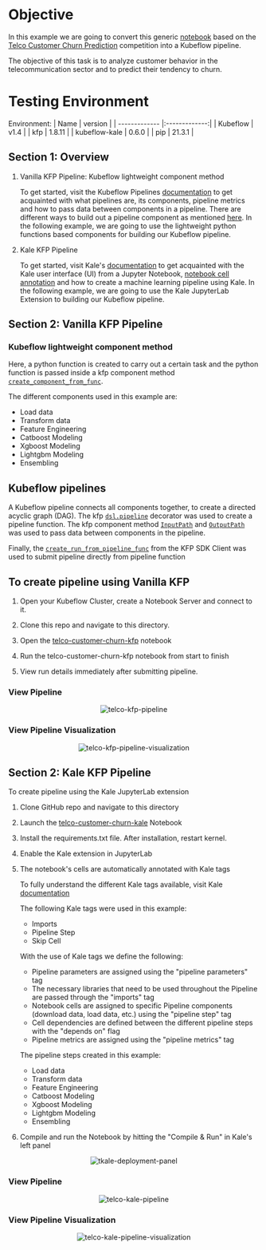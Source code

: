 # Objective
In this example we are going to convert this generic [notebook](https://github.com/josepholaide/examples/blob/telco/telco-customer-churn-kaggle-competition/telco-customer-churn-orig.ipynb) 
based on the [Telco Customer Churn Prediction](https://www.kaggle.com/datasets/blastchar/telco-customer-churn) competition into a Kubeflow pipeline.

The objective of this task is to analyze customer behavior in the telecommunication sector and to predict their tendency to churn.

# Testing Environment

Environment:
| Name        | version           | 
| ------------- |:-------------:|
| Kubeflow      | v1.4   |
| kfp           | 1.8.11 |
| kubeflow-kale | 0.6.0  |
| pip           | 21.3.1 |


## Section 1: Overview

1. Vanilla KFP Pipeline: Kubeflow lightweight component method

   To get started, visit the Kubeflow Pipelines [documentation](https://www.kubeflow.org/docs/components/pipelines/sdk/) 
   to get acquainted with what pipelines are, its components, pipeline metrics and how to pass data between components in a pipeline. 
   There are different ways to build out a pipeline component as mentioned [here](https://www.kubeflow.org/docs/components/pipelines/sdk/build-pipeline/#building-pipeline-components). 
   In the following example, we are going to use the lightweight python functions based components for building our Kubeflow pipeline.

2. Kale KFP Pipeline

   To get started, visit Kale's [documentation](https://docs.arrikto.com/user/kale/index.html) to get acquainted with the 
   Kale user interface (UI) from a Jupyter Notebook, [notebook cell annotation](https://docs.arrikto.com/user/kale/jupyterlab/annotate.html) 
   and how to create a machine learning pipeline using Kale.
   In the following example, we are going to use the Kale JupyterLab Extension to building our Kubeflow pipeline.

## Section 2: Vanilla KFP Pipeline

### Kubeflow lightweight component method
Here, a python function is created to carry out a certain task and the python function is passed inside a kfp component method [`create_component_from_func`](https://kubeflow-pipelines.readthedocs.io/en/latest/source/kfp.components.html#kfp.components.create_component_from_func). 

The different components used in this example are:

- Load data
- Transform data
- Feature Engineering
- Catboost Modeling
- Xgboost Modeling
- Lightgbm Modeling
- Ensembling

## Kubeflow pipelines
A Kubeflow pipeline connects all components together, to create a directed acyclic graph (DAG). The kfp [`dsl.pipeline`](https://www.kubeflow.org/docs/components/pipelines/sdk/sdk-overview/) decorator was used to create a pipeline function. 
The kfp component method [`InputPath`](https://kubeflow-pipelines.readthedocs.io/en/latest/source/kfp.components.html#kfp.components.InputPath) and [`OutputPath`](https://kubeflow-pipelines.readthedocs.io/en/latest/source/kfp.components.html#kfp.components.OutputPath) was used to pass data between components in the pipeline. 

Finally, the  [`create_run_from_pipeline_func`](https://kubeflow-pipelines.readthedocs.io/en/stable/source/kfp.client.html) from the KFP SDK Client was used to submit pipeline directly from pipeline function

## To create pipeline using Vanilla KFP
   
1. Open your Kubeflow Cluster, create a Notebook Server and connect to it.

2. Clone this repo and navigate to this directory.
3. Open the [telco-customer-churn-kfp](https://github.com/josepholaide/examples/blob/telco/telco-customer-churn-kaggle-competition/telco-customer-churn-kfp.ipynb) notebook 
4. Run the telco-customer-churn-kfp notebook from start to finish
5. View run details immediately after submitting pipeline.

### View Pipeline

<p align=center>
<img src="https://github.com/josepholaide/examples/blob/master/telco-customer-churn-kaggle-competition/images/telco-kfp-pipeline.PNG?raw=true" alt="telco-kfp-pipeline"/>
</p>

### View Pipeline Visualization

<p align=center>
<img src="https://github.com/josepholaide/examples/blob/master/telco-customer-churn-kaggle-competition/images/telco-kfp-pipeline-visualization.PNG?raw=true" alt="telco-kfp-pipeline-visualization"/>
</p>

## Section 2: Kale KFP Pipeline

To create pipeline using the Kale JupyterLab extension


1. Clone GitHub repo and navigate to this directory

2. Launch the [telco-customer-churn-kale](https://github.com/josepholaide/examples/blob/telco/telco-customer-churn-kaggle-competition/telco-customer-churn-kale.ipynb) Notebook

3. Install the requirements.txt file. After installation, restart kernel.

4. Enable the Kale extension in JupyterLab 

5. The notebook's cells are automatically annotated with Kale tags

   To fully understand the different Kale tags available, visit Kale [documentation](https://docs.arrikto.com/user/kale/jupyterlab/cell-types.html?highlight=pipeline%20metrics#annotate-pipeline-step-cells)
   
   The following Kale tags were used in this example:

   * Imports
   * Pipeline Step
   * Skip Cell
   
   With the use of Kale tags we define the following:

   * Pipeline parameters are assigned using the "pipeline parameters" tag
   * The necessary libraries that need to be used throughout the Pipeline are passed through the "imports" tag
   * Notebook cells are assigned to specific Pipeline components (download data, load data, etc.) using the "pipeline step" tag
   * Cell dependencies are defined between the different pipeline steps with the "depends on" flag
   * Pipeline metrics are assigned using the "pipeline metrics" tag
   
   The pipeline steps created in this example:

   * Load data
   * Transform data
   * Feature Engineering
   * Catboost Modeling
   * Xgboost Modeling
   * Lightgbm Modeling
   * Ensembling

6. Compile and run the Notebook by hitting the "Compile & Run" in Kale's left panel

<p align=center>
<img src="https://github.com/josepholaide/examples/blob/master/telco-customer-churn-kaggle-competition/images/kale-deployment-panel.PNG?raw=true" alt="tkale-deployment-panel"/>
</p>

### View Pipeline

<p align=center>
<img src="https://github.com/josepholaide/examples/blob/master/telco-customer-churn-kaggle-competition/images/telco-kale-pipeline.PNG?raw=true" alt="telco-kale-pipeline"/>
</p>

### View Pipeline Visualization

<p align=center>
<img src="https://github.com/josepholaide/examples/blob/master/telco-customer-churn-kaggle-competition/images/telco-kale-pipeline-visualization.PNG?raw=true" alt="telco-kale-pipeline-visualization"/>
</p>
